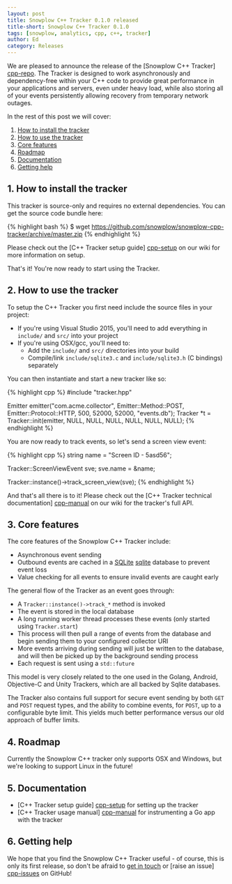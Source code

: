 ```yaml
---
layout: post
title: Snowplow C++ Tracker 0.1.0 released
title-short: Snowplow C++ Tracker 0.1.0
tags: [snowplow, analytics, cpp, c++, tracker]
author: Ed
category: Releases
---
```


We are pleased to announce the release of the [Snowplow C++ Tracker] [cpp-repo]. The Tracker is designed to work asynchronously and dependency-free within your C++ code to provide great performance in your applications and servers, even under heavy load, while also storing all of your events persistently allowing recovery from temporary network outages.

In the rest of this post we will cover:

1. [How to install the tracker](/blog/2016/06/21/snowplow-cpp-tracker-0.1.0-released/#how-to-install)
2. [How to use the tracker](/blog/2016/06/21/snowplow-cpp-tracker-0.1.0-released/#how-to-use)
3. [Core features](/blog/2016/06/21/snowplow-cpp-tracker-0.1.0-released/#features)
4. [Roadmap](/blog/2016/06/21/snowplow-cpp-tracker-0.1.0-released/#roadmap)
5. [Documentation](/blog/2016/06/21/snowplow-cpp-tracker-0.1.0-released/#docs)
6. [Getting help](/blog/2016/06/21/snowplow-cpp-tracker-0.1.0-released/#help)

<!--more-->

<h2 id="how-to-install">1. How to install the tracker</h2>

This tracker is source-only and requires no external dependencies. You can get the source code bundle here:

{% highlight bash %}
$ wget https://github.com/snowplow/snowplow-cpp-tracker/archive/master.zip
{% endhighlight %}

Please check out the [C++ Tracker setup guide] [cpp-setup] on our wiki for more information on setup.

That's it! You're now ready to start using the Tracker.

<h2 id="how-to-use">2. How to use the tracker</h2>

To setup the C++ Tracker you first need include the source files in your project:

* If you're using Visual Studio 2015, you'll need to add everything in `include/` and `src/` into your project
* If you're using OSX/gcc, you'll need to:
  - Add the `include/` and `src/` directories into your build
  - Compile/link `include/sqlite3.c` and `include/sqlite3.h` (C bindings) separately

You can then instantiate and start a new tracker like so:

{% highlight cpp %}
#include "tracker.hpp"

Emitter emitter("com.acme.collector", Emitter::Method::POST, Emitter::Protocol::HTTP, 500, 52000, 52000, "events.db");
Tracker *t = Tracker::init(emitter, NULL, NULL, NULL, NULL, NULL, NULL);
{% endhighlight %}

You are now ready to track events, so let's send a screen view event:

{% highlight cpp %}
string name = "Screen ID - 5asd56";

Tracker::ScreenViewEvent sve;
sve.name = &name;

Tracker::instance()->track_screen_view(sve);
{% endhighlight %}

And that's all there is to it! Please check out the [C++ Tracker technical documentation] [cpp-manual] on our wiki for the tracker's full API.

<h2 id="features">3. Core features</h2>

The core features of the Snowplow C++ Tracker include:

* Asynchronous event sending
* Outbound events are cached in a [SQLite] [sqlite] database to prevent event loss
* Value checking for all events to ensure invalid events are caught early

The general flow of the Tracker as an event goes through:

* A `Tracker::instance()->track_*` method is invoked
* The event is stored in the local database
* A long running worker thread processes these events (only started using `Tracker.start`)
* This process will then pull a range of events from the database and begin sending them to your configured collector URI
* More events arriving during sending will just be written to the database, and will then be picked up by the background sending process
* Each request is sent using a `std::future`

This model is very closely related to the one used in the Golang, Android, Objective-C and Unity Trackers, which are all backed by Sqlite databases.

The Tracker also contains full support for secure event sending by both `GET` and `POST` request types, and the ability to combine events, for `POST`, up to a configurable byte limit. This yields much better performance versus our old approach of buffer limits.

<h2 id="roadmap">4. Roadmap</h2>

Currently the Snowplow C++ tracker only supports OSX and Windows, but we're looking to support Linux in the future!

<h2 id="docs">5. Documentation</h2>

* [C++ Tracker setup guide] [cpp-setup] for setting up the tracker
* [C++ Tracker usage manual] [cpp-manual] for instrumenting a Go app with the tracker

<h2 id="help">6. Getting help</h2>

We hope that you find the Snowplow C++ Tracker useful - of course, this is only its first release, so don't be afraid to [get in touch][talk-to-us] or [raise an issue] [cpp-issues] on GitHub!

[snowplow-mini]: https://github.com/snowplow/snowplow-mini
[sqlite]: https://www.sqlite.org/

[tracking-cli]: https://github.com/snowplow/snowplow-tracking-cli

[cpp-repo]: https://github.com/snowplow/snowplow-cpp-tracker
[cpp-issues]: https://github.com/snowplow/snowplow-cpp-tracker/issues
[talk-to-us]: https://github.com/snowplow/snowplow/wiki/Talk-to-us

[cpp-setup]: https://github.com/snowplow/snowplow/wiki/CPP-Tracker-Setup
[cpp-manual]: https://github.com/snowplow/snowplow/wiki/CPP-Tracker 
